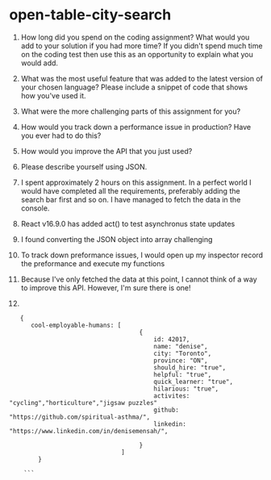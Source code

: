 # open-table-city-search

1. How long did you spend on the coding assignment? What would you add to your
solution if you had more time? If you didn&#39;t spend much time on the coding test
then use this as an opportunity to explain what you would add.
2. What was the most useful feature that was added to the latest version of your
chosen language? Please include a snippet of code that shows how you&#39;ve used
it.
3. What were the more challenging parts of this assignment for you?
4. How would you track down a performance issue in production? Have you ever
had to do this?
5. How would you improve the API that you just used?
6. Please describe yourself using JSON.


1. I spent approximately 2 hours on this assignment.
   In a perfect world I would have completed all the requirements, preferably adding the search bar first and so on. I have managed to fetch the data in the console.
   
2. React v16.9.0 has added act() to test asynchronus state updates 

3. I found converting the JSON object into array challenging 

4. To track down preformance issues, I would open up my inspector record the preformance and execute my functions 

5. Because I've only fetched the data at this point, I cannot think of a way to improve this API. However, I'm sure there is one!

6. 
```
   {
      cool-employable-humans: [
                                    {
                                        id: 42017,
                                        name: "denise",
                                        city: "Toronto",
                                        province: "ON",
                                        should_hire: "true",
                                        helpful: "true",
                                        quick_learner: "true",
                                        hilarious: "true",
                                        activites: "cycling","horticulture","jigsaw puzzles"
                                        github: "https://github.com/spiritual-asthma/",
                                        linkedin: "https://www.linkedin.com/in/denisemensah/",

                                    }
                               ]
        }
        
    ```    
